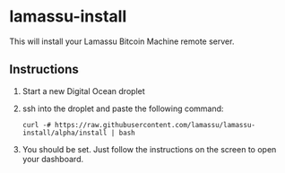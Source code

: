 lamassu-install
===============

This will install your Lamassu Bitcoin Machine remote server.

Instructions
------------

1. Start a new Digital Ocean droplet
2. ssh into the droplet and paste the following command:

    ```
    curl -# https://raw.githubusercontent.com/lamassu/lamassu-install/alpha/install | bash    
    ```

3. You should be set. Just follow the instructions on the screen to open your dashboard.
